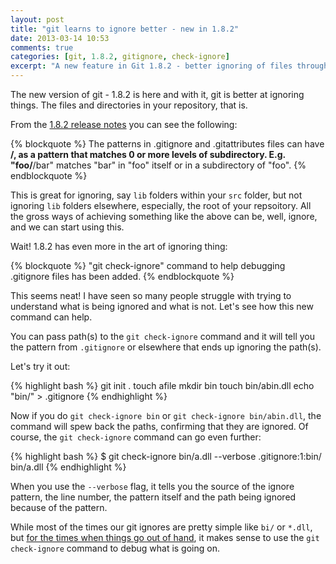 ```yaml
---
layout: post
title: "git learns to ignore better - new in 1.8.2"
date: 2013-03-14 10:53
comments: true
categories: [git, 1.8.2, gitignore, check-ignore]
excerpt: "A new feature in Git 1.8.2 - better ignoring of files through .gitignore and git check-ignore."
---
```


The new version of git - 1.8.2 is here and with it, git is better at ignoring things. The files and directories in your repository, that is.

From the [1.8.2 release notes](https://git.kernel.org/cgit/git/git.git/plain/Documentation/RelNotes/1.8.2.txt) you can see the following:

{% blockquote %}
The patterns in .gitignore and .gitattributes files can have **/, as a pattern that matches 0 or more levels of subdirectory. E.g. "foo/**/bar" matches "bar" in "foo" itself or in a subdirectory of "foo".
{% endblockquote %}

This is great for ignoring, say `lib` folders within your `src` folder, but not ignoring `lib` folders elsewhere, especially, the root of your repsoitory. All the gross ways of achieving something like the above can be, well, ignore, and we can start using this.

Wait! 1.8.2 has even more in the art of ignoring thing:

{% blockquote %}
"git check-ignore" command to help debugging .gitignore files has been added.
{% endblockquote %}

This seems neat! I have seen so many people struggle with trying to understand what is being ignored and what is not. Let's see how this new command can help.

You can pass path(s) to the `git check-ignore` command and it will tell you the pattern from `.gitignore` or elsewhere that ends up ignoring the path(s).

Let's try it out:

{% highlight bash %}
git init .
touch afile
mkdir bin
touch bin/abin.dll
echo "bin/" > .gitignore
{% endhighlight %}

Now if you do `git check-ignore bin` or `git check-ignore bin/abin.dll`, the command will spew back the paths, confirming that they are ignored. Of course, the `git check-ignore` command can go even further:

{% highlight bash %}
$ git check-ignore bin/a.dll --verbose
.gitignore:1:bin/   bin/a.dll
{% endhighlight %}

When you use the `--verbose` flag, it tells you the source of the ignore pattern, the line number, the pattern itself and the path being ignored because of the pattern.

While most of the times our git ignores are pretty simple like `bi/` or `*.dll`, but [for the times when things go out of hand](http://stackoverflow.com/q/5738204/526535), it makes sense to use the `git check-ignore` command to debug what is going on.





